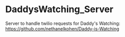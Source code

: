 # DaddysWatching_Server
Server to handle twilio requests for Daddy's Watching: https://github.com/nethanelkohen/Daddy-is-Watching
